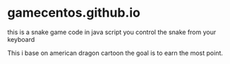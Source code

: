 # gamecentos.github.io

this is a snake game code in java script you control the snake from your keyboard

This i base on american dragon cartoon the goal is to earn the most point.
